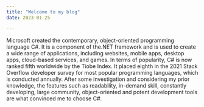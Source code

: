 ```yaml
---
title: "Welcome to my blog"
date: 2023-01-25

---
```


Microsoft created the contemporary, object-oriented programming language C#. It is a component of the.NET framework and is used to create a wide range of applications, including websites, mobile apps, desktop apps, cloud-based services, and games. In terms of popularity, C# is now ranked fifth worldwide by the Tiobe Index. It placed eighth in the 2021 Stack Overflow developer survey for most popular programming languages, which is conducted annually. After some investigation and considering my prior knowledge, the features such as readability, in-demand skill, constantly developing, large community, object-oriented and potent development tools are what convinced me to choose C#.

